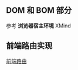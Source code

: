 ## DOM 和 BOM 部分

参考 **浏览器宿主环境** XMind

## 前端路由实现

[前端路由](https://gitee.com/cangeer/learning/tree/master/JAVASCRIPT/%E5%89%8D%E7%AB%AF%E8%B7%AF%E7%94%B1)
